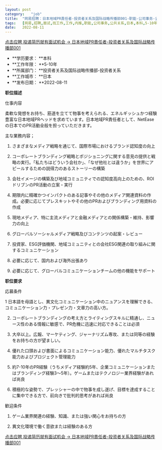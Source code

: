 ```yaml
---
layout:	post
category:	"job"
title:	"网易招聘：日本地域PR責任者-投资者关系及国际战略传播部001-职能-公司事务-公共关系-日本本科5-10年"
tags:	[网易,招聘,面试,找工作,工作,内推,职能,公司事务,公共关系,日本,本科,5-10年]
date:	2022-08-11
---
```


[点击应聘 投递简历就有面试机会 ->  日本地域PR責任者-投资者关系及国际战略传播部001](http://mobile.bole.netease.com/bole/boleDetail?id=40620&employeeId=346f03c3cda5f04c&key=all)



- **学历要求： **本科
- **工作年限： **5-10年
- **所属部门： **投资者关系及国际战略传播部-投资者关系
- **工作城市： **日本
- **发布日期： **2022-08-11



**职位描述**

仕事内容

柔軟な発想をお持ち、筋道を立てて物事を考えられる、エネルギッシュかつ経験豊富な日本地域PRヘッドを求めています。日本地域PR責任者として、NetEaseの日本でのPR活動全般を担っていただきます。

主な業務内容；

1.	さまざまなメディア戦略を通じて、国際市場におけるブランド認知度の向上

2.	コーポレートブランディング戦略とポジショニングに関する意見の提供と戦略の実行。「私たちはどういう会社か」、「なぜ他社とは違うか」を世界にアピールするための説得力のあるストーリーの構築

3.	会社イメージの構築及び地域コミュニティでの認知度高向上のための、ROIドリブンのPR活動の立案・実行

4.	期限内に精確かつインパクトのある記事やその他のメディア関連資料の作成。必要に応じてプレスキットやその他のPRおよびブランディング用資料の作成

5.	現地メディア、特に主流メディアと金融メディアとの関係構築・維持、影響力の向上

6.	グローバルソーシャルメディア戦略及びコンテンツの起案・レビュー

7.	投資家、ESG評価機関、地域コミュニティとの会社ESG関連の取り組みに関するコミュニケーション

8.	必要に応じて、国内および海外出張あり

9.	必要に応じて、グローバルコミュニケーションチームの他の機能をサポート



**职位要求**

応募条件

1	日本語を母語とし、異文化コミュニケーション中のニュアンスを理解できる、コミュニケーション力・プレゼン力・文章力の高い方。

2.	コーポレートブランディングの考え方とライティングスキルに精通し、ニュース性のある情報に敏感で、PR危機に迅速に対応できることは必須

3.	大卒以上。広報、マーケティング、ジャーナリズム専攻、または同等の経験をお持ちの方が望ましい。

4.	優れた口頭および書面によるコミュニケーション能力、優れたマルチタスク能力およびプロジェクト管理能力

5.	約7-10年のPR経験（うちメディア経験約5年、企業コミュニケーションまたはブランディング経験3〜5年）。ゲームまたはテクノロジー業界経験があれば尚良

6.	積極的な姿勢で、プレッシャーの中で物事を成し遂げ、目標を達成することに集中できる方で、前向きで批判的思考があれば尚良



歓迎条件

1.	ゲーム業界関連の経験、知識、または強い関心をお持ちの方

2.	異文化環境で働く意欲または経験のある方



[点击应聘 投递简历就有面试机会 ->  日本地域PR責任者-投资者关系及国际战略传播部001](http://mobile.bole.netease.com/bole/boleDetail?id=40620&employeeId=346f03c3cda5f04c&key=all)